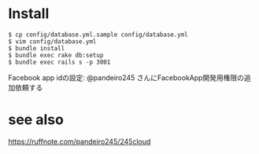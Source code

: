 # Install

```
$ cp config/database.yml.sample config/database.yml
$ vim config/database.yml
$ bundle install
$ bundle exec rake db:setup
$ bundle exec rails s -p 3001
```

Facebook app idの設定: @pandeiro245 さんにFacebookApp開発用権限の追加依頼する

# see also  
https://ruffnote.com/pandeiro245/245cloud
